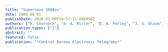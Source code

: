 ```yaml
---
title: "Supernova 2008es"
date: 2008-08-01
publishDate: 2020-01-09T19:57:15.606956Z
authors: ["R. Chornock", "A. A. Miller", "D. A. Perley", "J. S. Bloom", "M. Malkan", "F. Yuan"]
publication_types: ["2"]
abstract: ""
featured: false
publication: "*Central Bureau Electronic Telegrams*"
---
```


